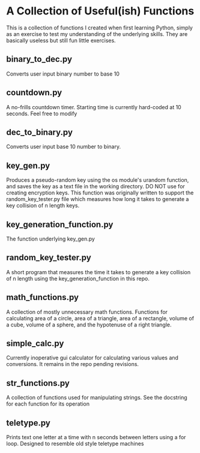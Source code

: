 # A Collection of Useful(ish) Functions
This is a collection of functions I created when first learning Python, 
simply as an exercise to test my understanding of the underlying skills. 
They are basically useless but still fun little exercises.

## binary_to_dec.py
Converts user input binary number to base 10

## countdown.py
A no-frills countdown timer. Starting time is currently hard-coded 
at 10 seconds. Feel free to modify

## dec_to_binary.py
Converts user input base 10 number to binary.

## key_gen.py
Produces a pseudo-random key using the os module's urandom function,
and saves the key as a text file in the working directory.
DO NOT use for creating encryption keys. This function was originally
written to support the random_key_tester.py file which measures how 
long it takes to generate a key collision of n length keys.

## key_generation_function.py
The function underlying key_gen.py

## random_key_tester.py
A short program that measures the time it takes to generate a key
collision of n length using the key_generation_function in this repo.

## math_functions.py
A collection of mostly unnecessary math functions. Functions for
calculating area of a circle, area of a triangle, area of a rectangle,
volume of a cube, volume of a sphere, and the hypotenuse of a right
triangle.

## simple_calc.py
Currently inoperative gui calculator for calculating various 
values and conversions. It remains in the repo pending revisions.

## str_functions.py
A collection of functions used for manipulating strings. See the docstring
for each function for its operation

## teletype.py
Prints text one letter at a time with n seconds between letters
using a for loop. Designed to resemble old style teletype machines